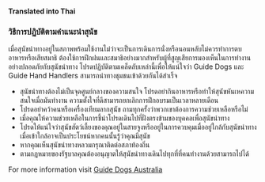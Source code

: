 #### **Translated into Thai**

### วิธีการปฏิบัติตามคำแนะนำสุนัข

เมื่อสุนัขนำทางอยู่ในสภาพพร้อมใช้งานไม่ว่าจะเป็นการเดินการนั่งหรือนอนหลับไม่ควรทำการตบอาหารหรือเสียสมาธิ ต้องใช้การฝึกฝนและสมาธิอย่างมากสำหรับผู้ที่สูญเสียการมองเห็นในการทำงานอย่างปลอดภัยกับสุนัขนำทาง โปรดปฏิบัติตามเคล็ดลับเหล่านี้เพื่อให้แน่ใจว่า Guide Dogs และ Guide Hand Handlers สามารถนำทางชุมชนเข้าด้วยกันได้สำเร็จ

- สุนัขนำทางต้องไม่เป็นจุดศูนย์กลางของความสนใจ โปรดอย่ากินอาหารหรือทำให้สุนัขหันเหความสนใจเมื่อมันทำงาน ความตั้งใจที่ดีสามารถยกเลิกการฝึกอบรมเป็นเวลาหลายเดือน
- โปรดอย่าคว้าคนหรือเครื่องเทียมลากสุนัข ถามทุกครั้งว่าพวกเขาต้องการความช่วยเหลือหรือไม่
- เมื่อคุณให้ความช่วยเหลือในการชี้นำโปรดเดินไปที่ฝั่งตรงข้ามของบุคคลเพื่อสุนัขนำทาง
- โปรดให้แน่ใจว่าสุนัขสัตว์เลี้ยงของคุณอยู่ในสายจูงหรืออยู่ในการควบคุมเมื่ออยู่ใกล้กับสุนัขนำทาง เมื่อเข้าใกล้อาจเป็นประโยชน์หากคนนั้นรู้ว่าคุณมีสุนัข
- หากคุณเห็นสุนัขนำทางหลวมกรุณาติดต่อสภาท้องถิ่น
- ตามกฎหมายของรัฐบาลคุณต้องอนุญาตให้สุนัขนำทางเดินไปทุกที่ที่คนทำงานด้วยสามารถไปได้

For more information visit [Guide Dogs Australia](https://www.guidedogsaustralia.com/)